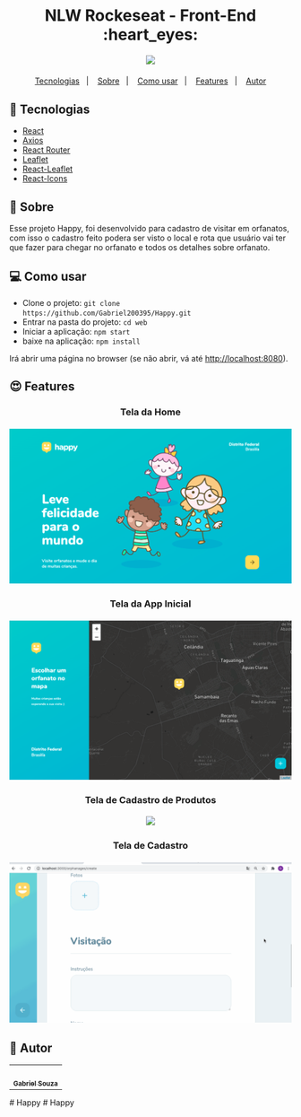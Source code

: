 <h1 align="center">NLW Rockeseat - Front-End :heart_eyes:</h1>  

<h4 align="center">
  <img src="./web/public/Images/demos.gif"/><br>
</h4>

<p align="center">
  <a href="#tecnologias">Tecnologias</a>&nbsp;&nbsp;&nbsp;|&nbsp;&nbsp;&nbsp;
  <a href="#page_facing_up-sobre">Sobre</a>&nbsp;&nbsp;&nbsp;|&nbsp;&nbsp;&nbsp;
  <a href="#-como-usar">Como usar</a>&nbsp;&nbsp;&nbsp;|&nbsp;&nbsp;&nbsp;
  <a href="#features">Features</a>&nbsp;&nbsp;&nbsp;|&nbsp;&nbsp;&nbsp;
  <a href="#pencil-autor">Autor</a>
</p>

## :wrench: Tecnologias

<!--EXEMPLO:-->
- [React](https://pt-br.reactjs.org/)
- [Axios](https://www.npmjs.com/package/axios)
- [React Router](https://www.npmjs.com/package/react-router-dom)
- [Leaflet](https://www.npmjs.com/package/leaflet)
- [React-Leaflet](https://www.npmjs.com/package/react-leaflet)
- [React-Icons](https://react-icons.github.io/react-icons/)

## :page_facing_up: Sobre
Esse projeto Happy, foi desenvolvido para cadastro de visitar em orfanatos, com isso o cadastro feito podera ser
visto o local e rota que usuário vai ter que fazer para chegar no orfanato e todos os detalhes sobre orfanato.
## 💻 Como usar

- Clone o projeto: `git clone https://github.com/Gabriel200395/Happy.git`
- Entrar na pasta do projeto: `cd web`
- Iniciar a aplicação: `npm start`
- baixe na aplicação: `npm install`


Irá abrir uma página no browser (se não abrir, vá até [http://localhost:8080](http://localhost:8080/)).

## :heart_eyes: Features

<h3 align="center">Tela da Home</h3>
<h4 align="center">
  <img src="./web/public/Images/Home.png" /><br>
</h4>



<h3 align="center">Tela da App Inicial</h3>
<h4 align="center">
  <img src="./web/public/Images/Detalhe.png" /><br>
</h4>




<h3 align="center">Tela de Cadastro de Produtos</h3>
<h4 align="center">
  <img src="/public/IMG/lista1.png" /><br>
</h4>


<h3 align="center">Tela de Cadastro</h3>
<h4 align="center">
  <img src="./web/public/Images/create.gif" /><br>
</h4>

## :pencil: Autor

<table>
  <tr>
    <td align="center"><a href="https://github.com/Gabriel200395"><img src="https://avatars2.githubusercontent.com/u/68435908?s=400&u=9cbee30d93471534b2bd12a6364edd45e618b923&v=4" width="100px;" alt=""/><br /><sub><b>Gabriel Souza</b></sub></a><br /></td>
  <tr>
</table>
# Happy
# Happy
